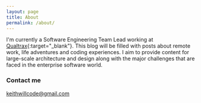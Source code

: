 ```yaml
---
layout: page
title: About
permalink: /about/
---
```


I'm currently a Software Engineering Team Lead working at [Qualtrax](http://www.qualtrax.com){:target="_blank"}. This blog will be filled with posts about remote work, life adventures and coding experiences. I aim to provide content for large-scale architecture and design along with the major challenges that are faced in the enterprise software world.

### Contact me

[keithwillcode@gmail.com](mailto:keithwillcode@gmail.com)
